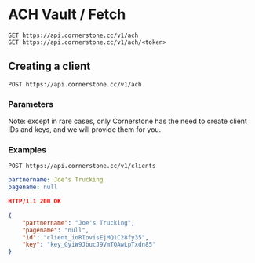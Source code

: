 
# ACH Vault / Fetch

    GET https://api.cornerstone.cc/v1/ach
    GET https://api.cornerstone.cc/v1/ach/<token>

## Creating a client

    POST https://api.cornerstone.cc/v1/ach

### Parameters


Note: except in rare cases, only Cornerstone has the need to create client IDs and keys, and we will provide them for you.

### Examples

    POST https://api.cornerstone.cc/v1/clients

```yaml
partnername: Joe's Trucking
pagename: null
```

```json
HTTP/1.1 200 OK

{
	"partnername": "Joe's Trucking",
	"pagename": "null",
	"id": "client_ioRIovisEjMQ1C28fy35",
	"key": "key_GyiW9JbucJ9VmTOAwLpTxdn85"
}
```
